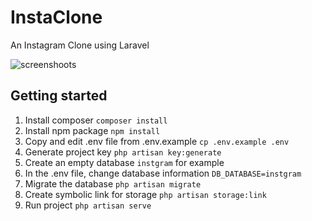 # InstaClone

An Instagram Clone using Laravel

![screenshoots](https://github.com/mohamed9623/instagramClone-laravel-project/issues/1#issue-1115028951)

## Getting started

1. Install composer `composer install`
2. Install npm package `npm install`
3. Copy and edit .env file from .env.example `cp .env.example .env`
4. Generate project key `php artisan key:generate`
5. Create an empty database `instgram` for example
6. In the .env file, change database information `DB_DATABASE=instgram`
7. Migrate the database `php artisan migrate`
8. Create symbolic link for storage `php artisan storage:link`
9. Run project `php artisan serve`
